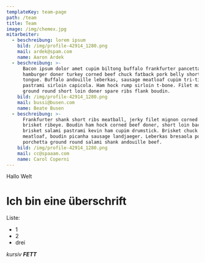 ```yaml
---
templateKey: team-page
path: /team
title: Team
image: /img/chemex.jpg
mitarbeiter:
  - beschreibung: lorem ipsum
    bild: /img/profile-42914_1280.png
    mail: ardek@spam.com
    name: Aaron Ardek
  - beschreibung: >-
      Bacon ipsum dolor amet cupim biltong buffalo frankfurter pancetta ham
      hamburger doner turkey corned beef chuck fatback pork belly short ribs
      tongue. Buffalo andouille leberkas, sausage meatloaf cupim tri-tip cow
      pastrami sirloin capicola. Ham hock rump sirloin t-bone. Filet mignon
      ground round short loin doner spare ribs flank boudin.
    bild: /img/profile-42914_1280.png
    mail: bussi@busen.com
    name: Beate Busen
  - beschreibung: >-
      Frankfurter shank short ribs meatball, jerky filet mignon corned beef
      brisket ribeye. Boudin ham hock corned beef doner, short loin bacon
      brisket salami pastrami kevin ham cupim drumstick. Brisket chuck leberkas
      meatloaf, boudin picanha sausage landjaeger. Leberkas bresaola pork loin,
      porchetta ground round salami shank andouille beef.
    bild: /img/profile-42914_1280.png
    mail: cc@spaaam.com
    name: Carol Coperni
---
```

Hallo Welt

# Ich bin eine überschrift

Liste:

* 1
* 2
* drei

_kursiv **FETT**_
